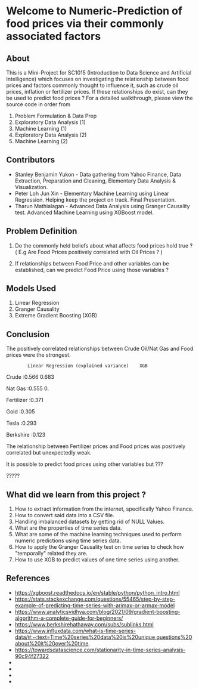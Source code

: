 # Welcome to Numeric-Prediction of food prices via their commonly associated factors

## About

This is a Mini-Project for SC1015 (Introduction to Data Science and Artificial Intelligence) which focuses on investigating the relationship between food prices and factors commonly thought to influence it, such as crude oil prices, inflation or fertilizer prices. If these relationships do exist, can they be used to predict food prices ? For a detailed walkthrough, please view the source code in order from 
1. Problem Formulation & Data Prep
2. Exploratory Data Analysis (1)
3. Machine Learning (1)
4. Exploratory Data Analysis (2)
5. Machine Learning (2)

## Contributors
- Stanley Benjamin Yukon - Data gathering from Yahoo Finance, Data Extraction, Preparation and Cleaning, Elementary Data Analysis & Visualization.
- Peter Loh Jun Xin  - Elementary Machine Learning using Linear Regression. Helping keep the project on track. Final Presentation.
-  Tharun Mathialagan - Advanced Data Analysis using Granger Causality test. Advanced Machine Learning using XGBoost model.

## Problem Definition
1. Do the commonly held beliefs about what affects food prices hold true ? ( E.g Are Food Prices positively correlated with Oil Prices ? )
  
2. If relationships between Food Price and other variables can be established, can we predict Food Price using those variables ?

## Models Used
1. Linear Regression
2. Granger Causality
3. Extreme Gradient Boosting (XGB)

## Conclusion 
The positively correlated relationships between Crude Oil/Nat Gas and Food prices were the strongest.

            Linear Regression (explained variance)    XGB
Crude      :0.566                                     0.683       

Nat Gas    :0.555                                     0.

Fertilizer :0.371                                     

Gold       :0.305                                     

Tesla      :0.293                                      

Berkshire  :0.123                                     

The relationship between Fertilizer prices and Food prices was positively correlated but unexpectedly weak.


It is possible to predict food prices using other variables but ???

?????

## What did we learn from this project ?
1. How to extract information from the internet, specifically Yahoo Finance.
2. How to convert said data into a CSV file.
3. Handling imbalanced datasets by getting rid of NULL Values.
4. What are the properties of time series data.
5. What are some of the machine learning techniques used to perform numeric predictions using time series data.
6. How to apply the Granger Causality test on time series to check how "temporally" related they are.
7. How to use XGB to predict values of one time series using another.

## References
- https://xgboost.readthedocs.io/en/stable/python/python_intro.html
- https://stats.stackexchange.com/questions/55465/step-by-step-example-of-predicting-time-series-with-arimax-or-armax-model
- https://www.analyticsvidhya.com/blog/2021/09/gradient-boosting-algorithm-a-complete-guide-for-beginners/
- https://www.berkshirehathaway.com/subs/sublinks.html
- https://www.influxdata.com/what-is-time-series-data/#:~:text=Time%20series%20data%20is%20unique,questions%20about%20it%20over%20time.
- https://towardsdatascience.com/stationarity-in-time-series-analysis-90c94f27322
-
-
-
-

